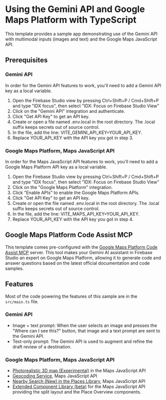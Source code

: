 # Using the Gemini API and Google Maps Platform with TypeScript

This template provides a sample app demonstrating use of the Gemini API with multimodal inputs (images and text) and the Google Maps JavaScript API.

## Prerequisites

### Gemini API

In order for the Gemini API features to work, you'll need to add a Gemini API key as a local variable.

1. Open the Firebase Studio view by pressing Ctrl+Shift+P / Cmd+Shift+P and type "IDX focus", then select "IDX: Focus on Firebase Studio View"
2. Click on the "Gemini API" integration and authenticate.
3. Click "Get API Key" to get an API key.
4. Create or open a file named .env.local in the root directory. The .local suffix keeps secrets out of source control.
5. In the file, add the line: VITE_GEMINI_API_KEY=YOUR_API_KEY.
6. Replace YOUR_API_KEY with the API key you got in step 3.

### Google Maps Platform, Maps JavaScript API

In order for the Maps JavaScript API features to work, you'll need to add a Google Maps Platform API key as a local variable.

1. Open the Firebase Studio view by pressing Ctrl+Shift+P / Cmd+Shift+P and type "IDX focus", then select "IDX: Focus on Firebase Studio View"
2. Click on the "Google Maps Platform" integration.
3. Click "Enable APIs" to enable the Google Maps Platform APIs.
4. Click "Get API Key" to get an API key.
5. Create or open the file named .env.local in the root directory. The .local suffix keeps secrets out of source control.
6. In the file, add the line: VITE_MAPS_API_KEY=YOUR_API_KEY.
7. Replace YOUR_API_KEY with the API key you got in step 4.

## Google Maps Platform Code Assist MCP

This template comes pre-configured with the [Google Maps Platform Code Assist MCP](https://github.com/googlemaps/platform-ai/tree/main/packages/code-assist) server. This tool makes your Gemini AI assistant in Firebase Studio an expert on Google Maps Platform, allowing it to generate code and answer questions based on the latest official documentation and code samples.

## Features

Most of the code powering the features of this sample are in the `src/main.ts` file.

### Gemini API

- Image + text prompt: When the user selects an image and presses the "Where can I see this?" button, that image and a text prompt are sent to the Gemini API.
- Text-only prompt: The Gemini API is used to augment and refine the draft review of a destination.

### Google Maps Platform, Maps JavaScript API

- [Photorealistic 3D map (Experimental)](https://developers.google.com/maps/documentation/javascript/3d-maps-overview) in the Maps JavaScript API
- [Geocoding Service](https://developers.google.com/maps/documentation/javascript/geocoding), Maps JavaScript API
- [Nearby Search (New) in the Places Library](https://developers.google.com/maps/documentation/javascript/nearby-search), Maps JavaScript API
- [Extended Component Library (beta)](https://developers.google.com/maps/documentation/javascript/libraries-open-source#web-components) for the Maps JavaScript API providing the split layout and the Place Overview components.
